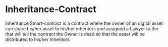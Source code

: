# Inheritance-Contract
 Inheritance Smart-contract is a contract where the owner of an digital asset can share his/her asset to his/her inheritors and assigned a Lawyer to the that will tell the contract the Owner is dead so that the asset will be distributed to  his/her Inheritors   
